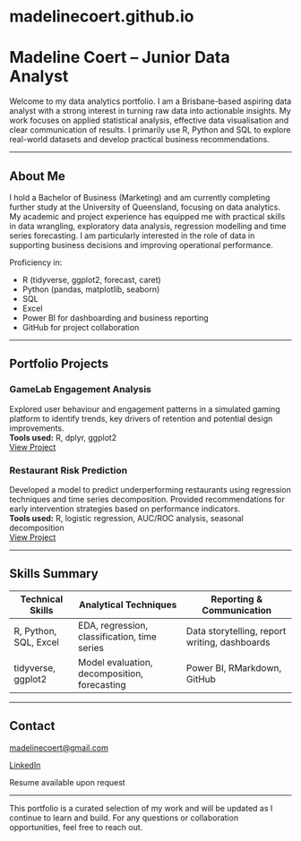 # madelinecoert.github.io
# Madeline Coert – Junior Data Analyst

Welcome to my data analytics portfolio. I am a Brisbane-based aspiring data analyst with a strong interest in turning raw data into actionable insights. My work focuses on applied statistical analysis, effective data visualisation and clear communication of results. I primarily use R, Python and SQL to explore real-world datasets and develop practical business recommendations.

---

## About Me

I hold a Bachelor of Business (Marketing) and am currently completing further study at the University of Queensland, focusing on data analytics. My academic and project experience has equipped me with practical skills in data wrangling, exploratory data analysis, regression modelling and time series forecasting. I am particularly interested in the role of data in supporting business decisions and improving operational performance.

Proficiency in:
- R (tidyverse, ggplot2, forecast, caret)
- Python (pandas, matplotlib, seaborn)
- SQL
- Excel
- Power BI for dashboarding and business reporting
- GitHub for project collaboration

---

## Portfolio Projects

### GameLab Engagement Analysis  
Explored user behaviour and engagement patterns in a simulated gaming platform to identify trends, key drivers of retention and potential design improvements.  
**Tools used:** R, dplyr, ggplot2  
[View Project](https://github.com/MadelineCoert/GameLab-Engagement-Analysis)

### Restaurant Risk Prediction  
Developed a model to predict underperforming restaurants using regression techniques and time series decomposition. Provided recommendations for early intervention strategies based on performance indicators.  
**Tools used:** R, logistic regression, AUC/ROC analysis, seasonal decomposition  
[View Project](https://github.com/MadelineCoert/Restaurant-Risk-Analysis)

---

## Skills Summary

| Technical Skills       | Analytical Techniques        | Reporting & Communication |
|------------------------|------------------------------|----------------------------|
| R, Python, SQL, Excel  | EDA, regression, classification, time series | Data storytelling, report writing, dashboards |
| tidyverse, ggplot2     | Model evaluation, decomposition, forecasting | Power BI, RMarkdown, GitHub |

---

## Contact

madelinecoert@gmail.com 

[LinkedIn](www.linkedin.com/in/madeline-coert-546667309)

Resume available upon request

---

This portfolio is a curated selection of my work and will be updated as I continue to learn and build. For any questions or collaboration opportunities, feel free to reach out.
